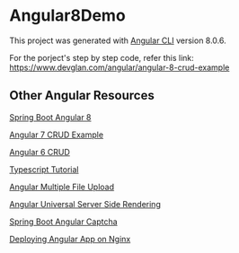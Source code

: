 # Angular8Demo

This project was generated with [Angular CLI](https://github.com/angular/angular-cli) version 8.0.6.

For the porject's step by step code, refer this link:
https://www.devglan.com/angular/angular-8-crud-example

## Other Angular Resources

[Spring Boot Angular 8](https://www.devglan.com/spring-boot/spring-boot-angular-8-example)

[Angular 7 CRUD Example](https://www.devglan.com/angular/angular-7-crud-example)

[Angular 6 CRUD](https://www.devglan.com/angular/angular-6-example)

[Typescript Tutorial](https://www.devglan.com/angular/typescript-tutorial)

[Angular Multiple File Upload](https://www.devglan.com/angular/angular-multiple-file-upload)

[Angular Universal Server Side Rendering](https://www.devglan.com/angular/angular-universal-server-side-rendering)

[Spring Boot Angular Captcha](https://www.devglan.com/angular/spring-boot-angular-captcha)

[Deploying Angular App on Nginx](https://www.devglan.com/angular/deploy-angular-app-nginx)


